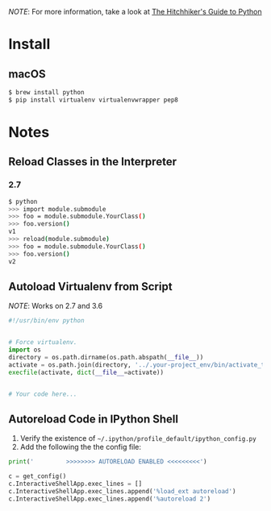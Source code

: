 *NOTE*: For more information, take a look at [The Hitchhiker's Guide to Python](http://docs.python-guide.org/en/latest/)

# Install

## macOS

```bash
$ brew install python
$ pip install virtualenv virtualenvwrapper pep8
```

# Notes

## Reload Classes in the Interpreter

### 2.7

```bash
$ python
>>> import module.submodule
>>> foo = module.submodule.YourClass()
>>> foo.version()
v1
>>> reload(module.submodule)
>>> foo = module.submodule.YourClass()
>>> foo.version()
v2
```

## Autoload Virtualenv from Script

*NOTE*: Works on 2.7 and 3.6

```python
#!/usr/bin/env python


# Force virtualenv.
import os
directory = os.path.dirname(os.path.abspath(__file__))
activate = os.path.join(directory, '../.your-project_env/bin/activate_this.py')
execfile(activate, dict(__file__=activate))


# Your code here...
```

## Autoreload Code in IPython Shell

1. Verify the existence of `~/.ipython/profile_default/ipython_config.py`
2. Add the following the the config file:

```python
print('         >>>>>>>> AUTORELOAD ENABLED <<<<<<<<<')

c = get_config()
c.InteractiveShellApp.exec_lines = []
c.InteractiveShellApp.exec_lines.append('%load_ext autoreload')
c.InteractiveShellApp.exec_lines.append('%autoreload 2')
```
